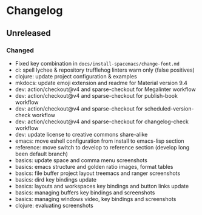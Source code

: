 # Changelog

## Unreleased

### Changed

- Fixed key combination in `docs/install-spacemacs/change-font.md`
- ci: spell lychee & repository trufflehog linters warn only (false positives)
- clojure: update project configuration & examples
- mkdocs: update emoji extension and readme for Material version 9.4
- dev: action/checkout@v4 and sparse-checkout for Megalinter workflow
- dev: action/checkout@v4 and sparse-checkout for publish-book workflow
- dev: action/checkout@v4 and sparse-checkout for scheduled-version-check workflow
- dev: action/checkout@v4 and sparse-checkout for changelog-check workflow
- dev: update license to creative commons share-alike
- emacs: move eshell configuration from install to emacs-lisp section
- reference: move switch to develop to reference section (develop long been default branch)
- basics: update space and comma menu screenshots
- basics: emacs structure and golden ratio images, format tables
- basics: file buffer project layout treemacs and ranger screenshots
- basics: dird key bindings update
- basics: layouts and workspaces key bindings and button links update
- basics: managing buffers key bindings and screenshots
- basics: managing windows video, key bindings and screenshots
- clojure: evaluating screenshots
